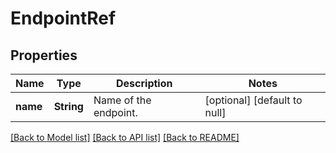 # EndpointRef

## Properties
Name | Type | Description | Notes
------------ | ------------- | ------------- | -------------
**name** | **String** | Name of the endpoint. | [optional] [default to null]

[[Back to Model list]](../README.md#documentation-for-models) [[Back to API list]](../README.md#documentation-for-api-endpoints) [[Back to README]](../README.md)


